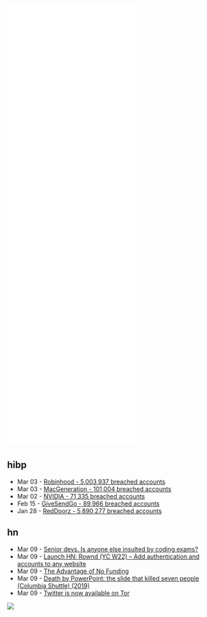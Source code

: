 ![Metrics](https://raw.githubusercontent.com/phixion/phixion/master/metrics.svg)

## hibp

<!--
for https://github.com/phixion/phixion/blob/main/.github/workflows/feeds.yml
-->
<!--START_SECTION:haveibeenpwnd-->
- Mar 03 - [Robinhood - 5,003,937 breached accounts](https://haveibeenpwned.com/PwnedWebsites#Robinhood)
- Mar 03 - [MacGeneration - 101,004 breached accounts](https://haveibeenpwned.com/PwnedWebsites#MacGeneration)
- Mar 02 - [NVIDIA - 71,335 breached accounts](https://haveibeenpwned.com/PwnedWebsites#NVIDIA)
- Feb 15 - [GiveSendGo - 89,966 breached accounts](https://haveibeenpwned.com/PwnedWebsites#GiveSendGo)
- Jan 28 - [RedDoorz - 5,890,277 breached accounts](https://haveibeenpwned.com/PwnedWebsites#RedDoorz)
<!--END_SECTION:haveibeenpwnd-->

## hn

<!--
for https://github.com/phixion/phixion/blob/main/.github/workflows/feeds.yml
-->
<!--START_SECTION:hn-->
- Mar 09 - [Senior devs. Is anyone else insulted by coding exams?](https://news.ycombinator.com/item?id=30615411)
- Mar 09 - [Launch HN: Rownd (YC W22) – Add authentication and accounts to any website](https://news.ycombinator.com/item?id=30615352)
- Mar 09 - [The Advantage of No Funding](https://sive.rs/nofund)
- Mar 09 - [Death by PowerPoint: the slide that killed seven people (Columbia Shuttle) (2019)](https://mcdreeamiemusings.com/blog/2019/4/13/gsux1h6bnt8lqjd7w2t2mtvfg81uhx)
- Mar 09 - [Twitter is now available on Tor](https://help.twitter.com/en/using-twitter/twitter-supported-browsers)
<!--END_SECTION:hn-->

<!--
for https://yhype.me
-->
![](https://hit.yhype.me/github/profile?user_id=13013670)
